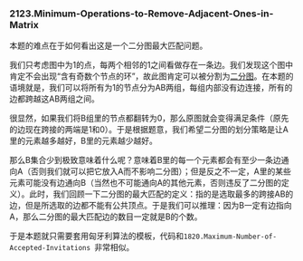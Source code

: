 ### 2123.Minimum-Operations-to-Remove-Adjacent-Ones-in-Matrix

本题的难点在于如何看出这是一个二分图最大匹配问题。

我们只考虑图中为1的点，每两个相邻的1之间看做存在一条边。我们发现这个图中肯定不会出现“含有奇数个节点的环”，故此图肯定可以被分割为[二分图](https://www.renfei.org/blog/bipartite-matching.html)。在本题的语境就是，我们可以将所有为1的节点分为AB两组，每组内部没有边连接，所有的边都跨越这AB两组之间。

很显然，如果我们将B组里的节点都翻转为0，那么原图就会变得满足条件（原先的边现在跨接的两端是1和0）。于是根据题意，我们希望二分图的划分策略是让A里的元素越多越好，B里的元素越少越好。

那么B集合少到极致意味着什么呢？意味着B里的每一个元素都会有至少一条边通向A（否则我们就可以把它放入A而不影响二分图）；但是反之不一定，A里的某些元素可能没有边通向B（当然也不可能通向A的其他元素，否则违反了二分图的定义）。此时，我们回顾一下二分图的最大匹配的定义：指的是选取最多的跨接AB的边，但是所选取的边都不能有公共顶点。于是我们可以推理：因为B一定有边指向A，那么二分图的最大匹配边的数目一定就是B的个数。

于是本题就只需要套用匈牙利算法的模板，代码和```1820.Maximum-Number-of-Accepted-Invitations ```非常相似。

